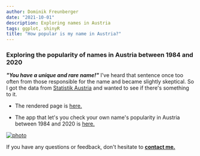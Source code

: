```yaml
---
author: Dominik Freunberger
date: "2021-10-01"
description: Exploring names in Austria
tags: ggplot, shinyR
title: "How popular is my name in Austria?"
---
```

### Exploring the popularity of names in Austria between 1984 and 2020

___"You have a unique and rare name!"___ I've heard that sentence once too often from those responsible for the name and became slightly skeptical. So I got the data from [Statistik Austria](https://www.statistik.at/web_de/statistiken/menschen_und_gesellschaft/bevoelkerung/geborene/vornamen/index.html) and wanted to see if there's something to it.

- The rendered page is [here.](https://dmnkfr.github.io/my_name/)

- The app that let's you check your own name's popularity in Austria between 1984 and 2020 is [here.](https://dmnkfr.shinyapps.io/my_name_your_name/)

[![photo](/projects/images/my_name.png)](https://dmnkfr.github.io/sonic_youth/)

If you have any questions or feedback, don't hesitate to [__contact me.__](https://dmnkfr.netlify.app/)